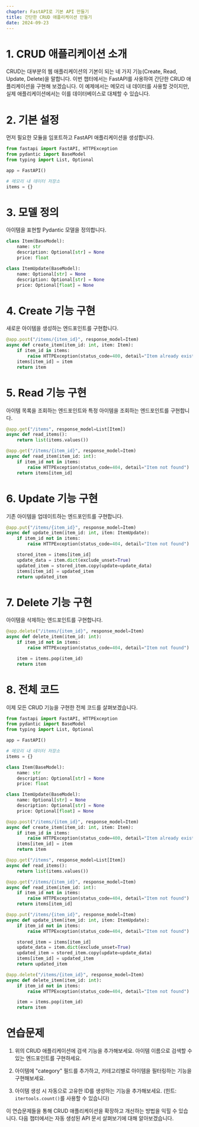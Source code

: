 ```yaml
---
chapter: FastAPI로 기본 API 만들기
title: 간단한 CRUD 애플리케이션 만들기
date: 2024-09-23
---
```


# 1. CRUD 애플리케이션 소개

CRUD는 대부분의 웹 애플리케이션의 기본이 되는 네 가지 기능(Create, Read, Update, Delete)을 말합니다. 이번 챕터에서는 FastAPI를 사용하여 간단한 CRUD 애플리케이션을 구현해 보겠습니다. 이 예제에서는 메모리 내 데이터를 사용할 것이지만, 실제 애플리케이션에서는 이를 데이터베이스로 대체할 수 있습니다.

# 2. 기본 설정

먼저 필요한 모듈을 임포트하고 FastAPI 애플리케이션을 생성합니다.

```python
from fastapi import FastAPI, HTTPException
from pydantic import BaseModel
from typing import List, Optional

app = FastAPI()

# 메모리 내 데이터 저장소
items = {}
```

# 3. 모델 정의

아이템을 표현할 Pydantic 모델을 정의합니다.

```python
class Item(BaseModel):
    name: str
    description: Optional[str] = None
    price: float

class ItemUpdate(BaseModel):
    name: Optional[str] = None
    description: Optional[str] = None
    price: Optional[float] = None
```

# 4. Create 기능 구현

새로운 아이템을 생성하는 엔드포인트를 구현합니다.

```python
@app.post("/items/{item_id}", response_model=Item)
async def create_item(item_id: int, item: Item):
    if item_id in items:
        raise HTTPException(status_code=400, detail="Item already exists")
    items[item_id] = item
    return item
```

# 5. Read 기능 구현

아이템 목록을 조회하는 엔드포인트와 특정 아이템을 조회하는 엔드포인트를 구현합니다.

```python
@app.get("/items", response_model=List[Item])
async def read_items():
    return list(items.values())

@app.get("/items/{item_id}", response_model=Item)
async def read_item(item_id: int):
    if item_id not in items:
        raise HTTPException(status_code=404, detail="Item not found")
    return items[item_id]
```

# 6. Update 기능 구현

기존 아이템을 업데이트하는 엔드포인트를 구현합니다.

```python
@app.put("/items/{item_id}", response_model=Item)
async def update_item(item_id: int, item: ItemUpdate):
    if item_id not in items:
        raise HTTPException(status_code=404, detail="Item not found")

    stored_item = items[item_id]
    update_data = item.dict(exclude_unset=True)
    updated_item = stored_item.copy(update=update_data)
    items[item_id] = updated_item
    return updated_item
```

# 7. Delete 기능 구현

아이템을 삭제하는 엔드포인트를 구현합니다.

```python
@app.delete("/items/{item_id}", response_model=Item)
async def delete_item(item_id: int):
    if item_id not in items:
        raise HTTPException(status_code=404, detail="Item not found")

    item = items.pop(item_id)
    return item
```

# 8. 전체 코드

이제 모든 CRUD 기능을 구현한 전체 코드를 살펴보겠습니다.

```python
from fastapi import FastAPI, HTTPException
from pydantic import BaseModel
from typing import List, Optional

app = FastAPI()

# 메모리 내 데이터 저장소
items = {}

class Item(BaseModel):
    name: str
    description: Optional[str] = None
    price: float

class ItemUpdate(BaseModel):
    name: Optional[str] = None
    description: Optional[str] = None
    price: Optional[float] = None

@app.post("/items/{item_id}", response_model=Item)
async def create_item(item_id: int, item: Item):
    if item_id in items:
        raise HTTPException(status_code=400, detail="Item already exists")
    items[item_id] = item
    return item

@app.get("/items", response_model=List[Item])
async def read_items():
    return list(items.values())

@app.get("/items/{item_id}", response_model=Item)
async def read_item(item_id: int):
    if item_id not in items:
        raise HTTPException(status_code=404, detail="Item not found")
    return items[item_id]

@app.put("/items/{item_id}", response_model=Item)
async def update_item(item_id: int, item: ItemUpdate):
    if item_id not in items:
        raise HTTPException(status_code=404, detail="Item not found")

    stored_item = items[item_id]
    update_data = item.dict(exclude_unset=True)
    updated_item = stored_item.copy(update=update_data)
    items[item_id] = updated_item
    return updated_item

@app.delete("/items/{item_id}", response_model=Item)
async def delete_item(item_id: int):
    if item_id not in items:
        raise HTTPException(status_code=404, detail="Item not found")

    item = items.pop(item_id)
    return item
```

# 연습문제

1. 위의 CRUD 애플리케이션에 검색 기능을 추가해보세요. 아이템 이름으로 검색할 수 있는 엔드포인트를 구현하세요.

2. 아이템에 "category" 필드를 추가하고, 카테고리별로 아이템을 필터링하는 기능을 구현해보세요.

3. 아이템 생성 시 자동으로 고유한 ID를 생성하는 기능을 추가해보세요. (힌트: `itertools.count()`를 사용할 수 있습니다)

이 연습문제들을 통해 CRUD 애플리케이션을 확장하고 개선하는 방법을 익힐 수 있습니다. 다음 챕터에서는 자동 생성된 API 문서 살펴보기에 대해 알아보겠습니다.
